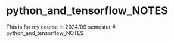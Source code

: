 # python_and_tensorflow_NOTES
This is for my course in 2024/09 semester # python_and_tensorflow_NOTES
